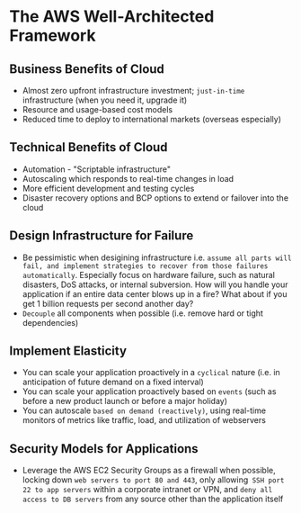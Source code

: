 # The AWS Well-Architected Framework

## Business Benefits of Cloud

- Almost zero upfront infrastructure investment; `just-in-time` infrastructure (when you need it, upgrade it)
- Resource and usage-based cost models
- Reduced time to deploy to international markets (overseas especially)

## Technical Benefits of Cloud

- Automation - "Scriptable infrastructure"
- Autoscaling which responds to real-time changes in load
- More efficient development and testing cycles
- Disaster recovery options and BCP options to extend or failover into the cloud

## Design Infrastructure for Failure

- Be pessimistic when desigining infrastructure i.e. `assume all parts will fail, and implement strategies to recover from those failures automatically`. Especially focus on hardware failure, such as natural disasters, DoS attacks, or internal subversion. How will you handle your application if an entire data center blows up in a fire? What about if you get 1 billion requests per second another day?
- `Decouple` all components when possible (i.e. remove hard or tight dependencies)

## Implement Elasticity

- You can scale your application proactively in a `cyclical` nature (i.e. in anticipation of future demand on a fixed interval)
- You can scale your application proactively based on `events` (such as before a new product launch or before a major holiday)
- You can autoscale `based on demand (reactively)`, using real-time monitors of metrics like traffic, load, and utilization of webservers

## Security Models for Applications

- Leverage the AWS EC2 Security Groups as a firewall when possible, locking down `web servers to port 80 and 443`, only allowing` SSH port 22 to app servers` within a corporate intranet or VPN, and `deny all access to DB servers` from any source other than the application itself
